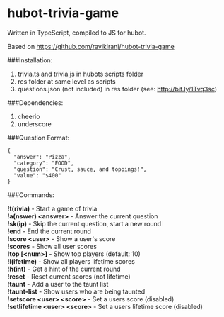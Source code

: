 # hubot-trivia-game

Written in TypeScript, compiled to JS for hubot.

Based on https://github.com/ravikiranj/hubot-trivia-game

###Installation:

1. trivia.ts and trivia.js in hubots scripts folder
2. res folder at same level as scripts
3. questions.json (not included) in res folder (see: http://bit.ly/1Tvq3sc)

###Dependencies:

1. cheerio
2. underscore

###Question Format:
```
{  
  "answer": "Pizza",  
  "category": "FOOD",  
  "question": "Crust, sauce, and toppings!",  
  "value": "$400"  
}
```
###Commands:

**!t(rivia)** - Start a game of trivia  
**!a(nswer) \<answer\>** - Answer the current question  
**!sk(ip)** - Skip the current question, start a new round  
**!end** - End the current round  
**!score \<user\>** - Show a user's score  
**!scores** - Show all user scores  
**!top \[\<num\>\]** - Show top <num> players (default: 10)  
**!l(ifetime)** - Show all players lifetime scores  
**!h(int)** - Get a hint of the current round  
**!reset** - Reset current scores (not lifetime)  
**!taunt** - Add a user to the taunt list  
**!taunt-list** - Show users who are being taunted  
**!setscore \<user\> \<score\>** - Set a users score (disabled)  
**!setlifetime \<user\> \<score\>** - Set a users lifetime score (disabled)  
